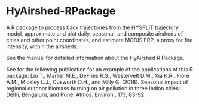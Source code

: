 # HyAirshed-RPackage
A R package to process back trajectories from the HYSPLIT trajectory model, approximate and plot daily, seasonal, and composite airsheds of cities and other point coordinates, and estimate MODIS FRP, a proxy for fire intensity, within the airsheds.

See the manual for detailed information about the HyAirshed R Package.

See for the following publication for an example of the applications of this R package: Liu T., Marlier M.E., DeFries R.S., Westervelt D.M., Xia K.R., Fiore A.M., Mickley L.J., Cusworth D.H., and Milly G. (2018). Seasonal impact of regional outdoor biomass burning on air pollution in three Indian cities: Delhi, Bengaluru, and Pune. Atmos. Environ., 173, 83-92.
